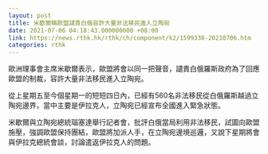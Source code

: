 ```yaml
---
layout: post
title: 米歇爾稱歐盟譴責白俄容許大量非法移民進入立陶宛
date: 2021-07-06 04:18:43.000000000 +08:00
link: https://news.rthk.hk/rthk/ch/component/k2/1599338-20210706.htm
categories: rthk
---
```


歐洲理事會主席米歇爾表示，歐盟將會以同一把聲音，譴責白俄羅斯政府為了回應歐盟的制裁，容許大量非法移民進入立陶宛。

從上星期五至今個星期一的短短四日內，已經有560名非法移民從白俄羅斯越過立陶宛邊界，當中主要是伊拉克人，立陶宛已經宣布全國進入緊急狀態。

米歇爾與立陶宛總統瑙塞達舉行記者會，批評白俄當局利用非法移民，試圖向歐盟施壓，強調歐盟保持團結，歐盟將加派人手，在立陶宛邊境巡邏，又說下星期將會與伊拉克總統會談，討論遣返伊拉克人的問題。
